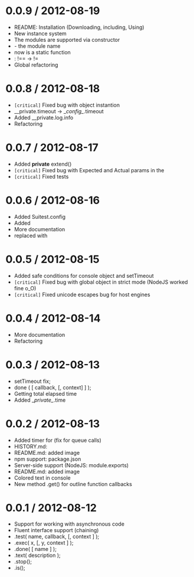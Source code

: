 # 0.0.9 / 2012-08-19
* README: Installation (Downloading, including, Using)
* New instance system
* The modules are supported via constructor
* <name> - the module name
* <config> now is a static function
* <exec>: !== -> !=
* Global refactoring

# 0.0.8 / 2012-08-18
* `[critical]` Fixed bug with object instantion
* \__private.timeout -> \__config\__.timeout
* Added __private.log.info
* Refactoring

# 0.0.7 / 2012-08-17
* Added __private__ extend()
* `[critical]` Fixed bug with Expected and Actual params in the <done>
* `[critical]` Fixed tests

# 0.0.6 / 2012-08-16
* Added Suitest.config
* Added <finish>
* More documentation
* <text> replaced with <describe>

# 0.0.5 / 2012-08-15
* Added safe conditions for console object and setTimeout
* `[critical]` Fixed bug with global object in strict mode (NodeJS worked fine o_O)
* `[critical]` Fixed unicode escapes bug for host engines

# 0.0.4 / 2012-08-14
* More documentation
* Refactoring

# 0.0.3 / 2012-08-13

* setTimeout fix;
* done ( [ callback, [, context] ] );
* Getting total elapsed time
* Added \__private\__.time

# 0.0.2 / 2012-08-13

* Added timer for <test> (fix for queue calls)
* HISTORY.md:
* README.md: added image
* npm support: package.json
* Server-side support (NodeJS: module.exports)
* README.md: added image
* Colored text in console
* New method .get() for outline function callbacks

# 0.0.1 / 2012-08-12

* Support for working with asynchronous code
* Fluent interface support (chaining)
* .test( name, callback, [, context ] );
* .exec( x, [, y, context ] );
* .done( [ name ] );
* .text( description );
* .stop();
* .is();
